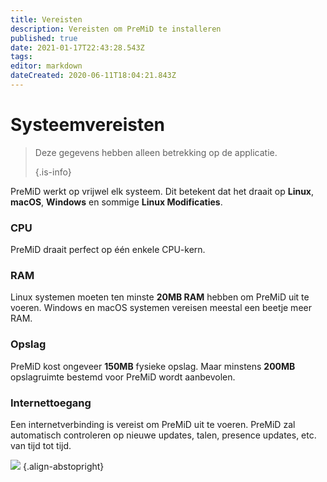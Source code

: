 ```yaml
---
title: Vereisten
description: Vereisten om PreMiD te installeren
published: true
date: 2021-01-17T22:43:28.543Z
tags:
editor: markdown
dateCreated: 2020-06-11T18:04:21.843Z
---
```


# Systeemvereisten

> Deze gegevens hebben alleen betrekking op de applicatie. 
> 
> {.is-info}

PreMiD werkt op vrijwel elk systeem. Dit betekent dat het draait op **Linux**, **macOS**, **Windows** en sommige **Linux Modificaties**.

### CPU
PreMiD draait perfect op één enkele CPU-kern.

### RAM
Linux systemen moeten ten minste **20MB RAM** hebben om PreMiD uit te voeren. Windows en macOS systemen vereisen meestal een beetje meer RAM.

### Opslag
PreMiD kost ongeveer **150MB** fysieke opslag. Maar minstens **200MB** opslagruimte bestemd voor PreMiD wordt aanbevolen.

### Internettoegang
Een internetverbinding is vereist om PreMiD uit te voeren. PreMiD zal automatisch controleren op nieuwe updates, talen, presence updates, etc. van tijd tot tijd.

![](https://a.icons8.com/ViUXyjOj/f4tFww/svg.svg) {.align-abstopright}